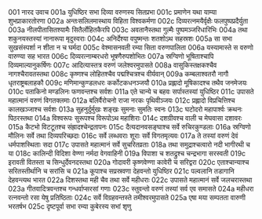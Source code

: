 001	नारद उवाच
001a	युधिष्ठिर सभा दिव्या वरुणस्य सितप्रभा
001c	प्रमाणेन यथा याम्या शुभप्राकारतोरणा
002a	अन्तःसलिलमास्थाय विहिता विश्वकर्मणा
002c	दिव्यरत्नमयैर्वृक्षैः फलपुष्पप्रदैर्युता
003a	नीलपीतासितश्यामैः सितैर्लोहितकैरपि
003c	अवतानैस्तथा गुल्मैः पुष्पमञ्जरिधारिभिः
004a	तथा शकुनयस्तस्यां नानारूपा मृदुस्वराः
004c	अनिर्देश्या वपुष्मन्तः शतशोऽथ सहस्रशः
005a	सा सभा सुखसंस्पर्शा न शीता न च घर्मदा
005c	वेश्मासनवती रम्या सिता वरुणपालिता
006a	यस्यामास्ते स वरुणो वारुण्या सह भारत
006c	दिव्यरत्नाम्बरधरो भूषणैरुपशोभितः
007a	स्रग्विणो भूषिताश्चापि दिव्यमाल्यानुकर्षिणः
007c	आदित्यास्तत्र वरुणं जलेश्वरमुपासते
008a	वासुकिस्तक्षकश्चैव नागश्चैरावतस्तथा
008c	कृष्णश्च लोहितश्चैव पद्मश्चित्रश्च वीर्यवान्
009a	कम्बलाश्वतरौ नागौ धृतराष्ट्रबलाहकौ
009c	मणिमान्कुण्डलधरः कर्कोटकधनञ्जयौ
010a	प्रह्लादो मूषिकादश्च तथैव जनमेजयः
010c	पताकिनो मण्डलिनः फणवन्तश्च सर्वशः
011a	एते चान्ये च बहवः सर्पास्तस्यां युधिष्ठिर
011c	उपासते महात्मानं वरुणं विगतक्लमाः
012a	बलिर्वैरोचनो राजा नरकः पृथिवीञ्जयः
012c	प्रह्लादो विप्रचित्तिश्च कालखञ्जाश्च सर्वशः
013a	सुहनुर्दुर्मुखः शङ्खः सुमनाः सुमतिः स्वनः
013c	घटोदरो महापार्श्वः क्रथनः पिठरस्तथा
014a	विश्वरूपः सुरूपश्च विरूपोऽथ महाशिराः
014c	दशग्रीवश्च वाली च मेघवासा दशावरः
015a	कैटभो विटटूतश्च संह्रादश्चेन्द्रतापनः
015c	दैत्यदानवसङ्घाश्च सर्वे रुचिरकुण्डलाः
016a	स्रग्विणो मौलिनः सर्वे तथा दिव्यपरिच्छदाः
016c	सर्वे लब्धवराः शूराः सर्वे विगतमृत्यवः
017a	ते तस्यां वरुणं देवं धर्मपाशस्थिताः सदा
017c	उपासते महात्मानं सर्वे सुचरितव्रताः
018a	तथा समुद्राश्चत्वारो नदी भागीरथी च या
018c	कालिन्दी विदिशा वेण्णा नर्मदा वेगवाहिनी
019a	विपाशा च शतद्रुश्च चन्द्रभागा सरस्वती
019c	इरावती वितस्ता च सिन्धुर्देवनदस्तथा
020a	गोदावरी कृष्णवेण्णा कावेरी च सरिद्वरा
020c	एताश्चान्याश्च सरितस्तीर्थानि च सरांसि च
021a	कूपाश्च सप्रस्रवणा देहवन्तो युधिष्ठिर
021c	पल्वलानि तडागानि देहवन्त्यथ भारत
022a	दिशस्तथा मही चैव तथा सर्वे महीधराः
022c	उपासते महात्मानं सर्वे जलचरास्तथा
023a	गीतवादित्रवन्तश्च गन्धर्वाप्सरसां गणाः
023c	स्तुवन्तो वरुणं तस्यां सर्व एव समासते
024a	महीधरा रत्नवन्तो रसा येषु प्रतिष्ठिताः
024c	सर्वे विग्रहवन्तस्ते तमीश्वरमुपासते
025a	एषा मया सम्पतता वारुणी भरतर्षभ
025c	दृष्टपूर्वा सभा रम्या कुबेरस्य सभां शृणु
